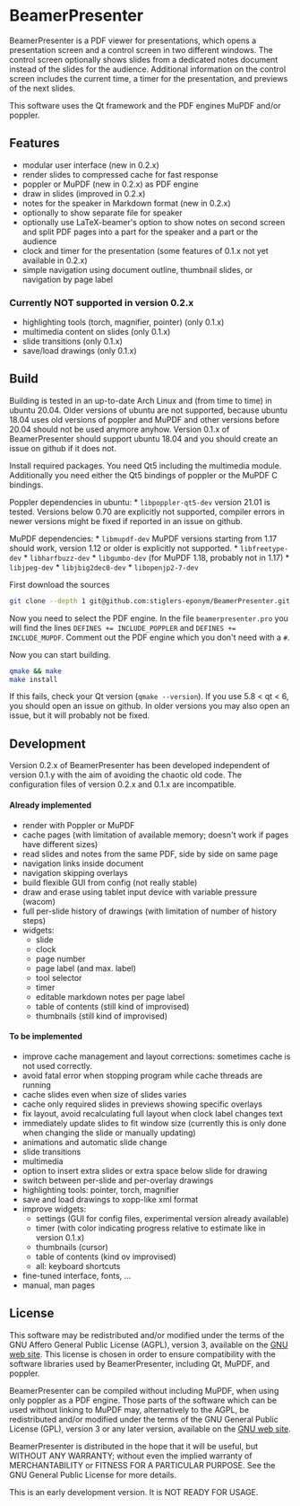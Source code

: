 # BeamerPresenter
BeamerPresenter is a PDF viewer for presentations, which opens a presentation
screen and a control screen in two different windows. The control screen
optionally shows slides from a dedicated notes document instead of the slides
for the audience. Additional information on the control screen includes the
current time, a timer for the presentation, and previews of the next slides.

This software uses the Qt framework and the PDF engines MuPDF and/or poppler.

## Features
* modular user interface (new in 0.2.x)
* render slides to compressed cache for fast response
* poppler or MuPDF (new in 0.2.x) as PDF engine
* draw in slides (improved in 0.2.x)
* notes for the speaker in Markdown format (new in 0.2.x)
* optionally to show separate file for speaker
* optionally use LaTeX-beamer's option to show notes on second screen and split PDF pages into a part for the speaker and a part or the audience
* clock and timer for the presentation (some features of 0.1.x not yet available in 0.2.x)
* simple navigation using document outline, thumbnail slides, or navigation by page label

### Currently NOT supported in version 0.2.x
* highlighting tools (torch, magnifier, pointer) (only 0.1.x)
* multimedia content on slides (only 0.1.x)
* slide transitions (only 0.1.x)
* save/load drawings (only 0.1.x)


## Build
Building is tested in an up-to-date Arch Linux and (from time to time) in ubuntu 20.04.
Older versions of ubuntu are not supported, because ubuntu 18.04 uses old versions of poppler and MuPDF and other versions before 20.04 should not be used anymore anyhow.
Version 0.1.x of BeamerPresenter should support ubuntu 18.04 and you should create an issue on github if it does not.

Install required packages. You need Qt5 including the multimedia module.
Additionally you need either the Qt5 bindings of poppler or the MuPDF C bindings.

Poppler dependencies in ubuntu:
    * `libpoppler-qt5-dev` version 21.01 is tested. Versions below 0.70 are explicitly not supported, compiler errors in newer versions might be fixed if reported in an issue on github.

MuPDF dependencies:
    * `libmupdf-dev` MuPDF versions starting from 1.17 should work, version 1.12 or older is explicitly not supported.
    * `libfreetype-dev`
    * `libharfbuzz-dev`
    * `libgumbo-dev` (for MuPDF 1.18, probably not in 1.17)
    * `libjpeg-dev`
    * `libjbig2dec0-dev`
    * `libopenjp2-7-dev`

First download the sources
```sh
git clone --depth 1 git@github.com:stiglers-eponym/BeamerPresenter.git
```
Now you need to select the PDF engine. In the file `beamerpresenter.pro`
you will find the lines
`DEFINES += INCLUDE_POPPLER` and
`DEFINES += INCLUDE_MUPDF`.
Comment out the PDF engine which you don't need with a `#`.

Now you can start building.
```sh
qmake && make
make install
```
If this fails, check your Qt version (`qmake --version`).
If you use 5.8 < qt < 6, you should open an issue on github. In older versions
you may also open an issue, but it will probably not be fixed.

## Development
Version 0.2.x of BeamerPresenter has been developed independent of version 0.1.y
with the aim of avoiding the chaotic old code.
The configuration files of version 0.2.x and 0.1.x are incompatible.

#### Already implemented
* render with Poppler or MuPDF
* cache pages (with limitation of available memory; doesn't work if pages have different sizes)
* read slides and notes from the same PDF, side by side on same page
* navigation links inside document
* navigation skipping overlays
* build flexible GUI from config (not really stable)
* draw and erase using tablet input device with variable pressure (wacom)
* full per-slide history of drawings (with limitation of number of history steps)
* widgets:
    * slide
    * clock
    * page number
    * page label (and max. label)
    * tool selector
    * timer
    * editable markdown notes per page label
    * table of contents (still kind of improvised)
    * thumbnails (still kind of improvised)

#### To be implemented
* improve cache management and layout corrections: sometimes cache is not used correctly.
* avoid fatal error when stopping program while cache threads are running
* cache slides even when size of slides varies
* cache only required slides in previews showing specific overlays
* fix layout, avoid recalculating full layout when clock label changes text
* immediately update slides to fit window size (currently this is only done when changing the slide or manually updating)
* animations and automatic slide change
* slide transitions
* multimedia
* option to insert extra slides or extra space below slide for drawing
* switch between per-slide and per-overlay drawings
* highlighting tools: pointer, torch, magnifier
* save and load drawings to xopp-like xml format
* improve widgets:
    * settings (GUI for config files, experimental version already available)
    * timer (with color indicating progress relative to estimate like in version 0.1.x)
    * thumbnails (cursor)
    * table of contents (kind ov improvised)
    * all: keyboard shortcuts
* fine-tuned interface, fonts, ...
* manual, man pages


## License
This software may be redistributed and/or modified under the terms of the GNU Affero General Public License (AGPL), version 3, available on the [GNU web site](https://www.gnu.org/licenses/agpl-3.0.html). This license is chosen in order to ensure compatibility with the software libraries used by BeamerPresenter, including Qt, MuPDF, and poppler.

BeamerPresenter can be compiled without including MuPDF, when using only poppler as a PDF engine.
Those parts of the software which can be used without linking to MuPDF may, alternatively to the AGPL, be redistributed and/or modified under the terms of the GNU General Public License (GPL), version 3 or any later version, available on the [GNU web site](https://www.gnu.org/licenses/gpl-3.0.html).

BeamerPresenter is distributed in the hope that it will be useful,
but WITHOUT ANY WARRANTY; without even the implied warranty of
MERCHANTABILITY or FITNESS FOR A PARTICULAR PURPOSE. See the
GNU General Public License for more details.

This is an early development version. It is NOT READY FOR USAGE.
